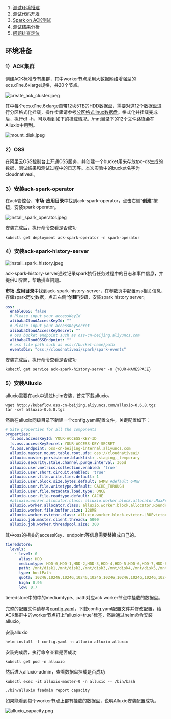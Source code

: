 1. [测试环境搭建](docs/quickstart/benchmark_env.md)
2. [测试代码开发](docs/quickstart/benchmark_code.md)
3. [Spark on ACK测试](docs/quickstart/benchmark_steps.md)
4. [测试结果分析](docs/quickstart/benchmark_result.md)
5. [问题排查定位](docs/quickstart/debugging_guide.md)

## 环境准备

### 1）ACK集群

创建ACK标准专有集群，其中worker节点采用大数据网络增强型的ecs.d1ne.6xlarge规格，共20个节点。

![create_ack_cluster.jpeg](docs/img/create_ack_cluster.jpeg)



其中每个ecs.d1ne.6xlarge自带12块5TB的HDD数据盘，需要对这12个数据盘进行分区格式化挂载，操作步骤请参考[分区格式linux数据盘](https://help.aliyun.com/document_detail/34377.html?spm=a2c4g.11174283.6.813.4be652feB9omRD#title-f8r-9od-yn9)。格式化并挂载完成后，执行df -h，可以看到如下的挂载情况。/mnt目录下的12个文件路径会在Alluxio中用到。

![mount_disk.jpeg](docs/img/mount_disk.jpeg)



### 2）OSS

在阿里云OSS控制台上开通OSS服务，并创建一个bucket用来存放tpc-ds生成的数据、测试结果和测试过程中的日志等。本次实验中的bucket名字为cloudnativeai。



### 3）安装ack-spark-operator

在ack管控台，**市场**-**应用目录**中找到ack-spark-operator，点击右侧“**创建**”按钮，安装spark operator。

![install_spark_operator.jpeg](docs/img/install_spark_operator.jpeg)

安装完成后，执行命令查看是否成功

```shell
kubectl get deployment ack-spark-operator -n spark-operator
```



### 4）安装ack-spark-history-server

![install_spark_history.jpeg](docs/img/install_spark_history.jpeg)

ack-spark-history-server通过记录spark执行任务过程中的日志和事件信息，并提供UI界面，帮助排查问题。

**市场**-**应用目录**中找到ack-spark-history-server，在参数页中配置oss相关信息，存储spark历史数据，点击右侧“**创建**”按钮，安装spark history server。

```yaml
oss:
  enableOSS: false
  # Please input your accessKeyId
  alibabaCloudAccessKeyId: ""
  # Please input your accessKeySecret
  alibabaCloudAccessKeySecret: ""
  # oss bucket endpoint such as oss-cn-beijing.aliyuncs.com
  alibabaCloudOSSEndpoint: ""
  # oss file path such as oss://bucket-name/path
  eventsDir: "oss://cloudnativeai/spark/spark-events"
```

安装完成后，执行命令查看是否成功

```shell
kubectl get service ack-spark-history-server -n {YOUR-NAMESPACE}
```



### 5）安装Alluxio

alluxio需要在ack中通过helm安装，首先下载alluxio。

```shell 
wget http://kubeflow.oss-cn-beijing.aliyuncs.com/alluxio-0.6.8.tgz
tar -xvf alluxio-0.6.8.tgz
```

然后在alluxio同级目录下新建一个config.yaml配置文件，关键配置如下：

```yaml
# Site properties for all the components
properties:
  fs.oss.accessKeyId: YOUR-ACCESS-KEY-ID
  fs.oss.accessKeySecret: YOUR-ACCESS-KEY-SECRET
  fs.oss.endpoint: oss-cn-beijing-internal.aliyuncs.com
  alluxio.master.mount.table.root.ufs: oss://cloudnativeai/
  alluxio.master.persistence.blacklist: .staging,_temporary
  alluxio.security.stale.channel.purge.interval: 365d
  alluxio.user.metrics.collection.enabled: 'true'
  alluxio.user.short.circuit.enabled: 'true'
  alluxio.user.file.write.tier.default: 1
  alluxio.user.block.size.bytes.default: 64MB #default 64MB
  alluxio.user.file.writetype.default: CACHE_THROUGH
  alluxio.user.file.metadata.load.type: ONCE
  alluxio.user.file.readtype.default: CACHE
  #alluxio.worker.allocator.class: alluxio.worker.block.allocator.MaxFreeAllocator
  alluxio.worker.allocator.class: alluxio.worker.block.allocator.RoundRobinAllocator
  alluxio.worker.file.buffer.size: 128MB
  alluxio.worker.evictor.class: alluxio.worker.block.evictor.LRUEvictor
  alluxio.job.master.client.threads: 5000
  alluxio.job.worker.threadpool.size: 300
```

其中oss的相关的accessKey、endpoint等信息需要替换成自己的。

```yaml
tieredstore:
  levels:
    - level: 0
      alias: HDD
      mediumtype: HDD-0,HDD-1,HDD-2,HDD-3,HDD-4,HDD-5,HDD-6,HDD-7,HDD-8,HDD-9,HDD-10,HDD-11
      path: /mnt/disk1,/mnt/disk2,/mnt/disk3,/mnt/disk4,/mnt/disk5,/mnt/disk6,/mnt/disk7,/mnt/disk8,/mnt/disk9,/mnt/disk10,/mnt/disk11,/mnt/disk12
      type: hostPath
      quota: 1024G,1024G,1024G,1024G,1024G,1024G,1024G,1024G,1024G,1024G,1024G,1024G
      high: 0.95
      low: 0.7
```

tieredstore中的中的mediumtype、path对应ack worker节点中挂载的数据盘。

完整的配置文件请参考[config.yaml](kubernetes/alluxio/config.yaml)，下载config.yaml配置文件并修改配置，给ACK集群中的worker节点打上“alluxio=true”标签，然后通过helm命令安装alluxio。

安装alluxio

```shell
helm install -f config.yaml -n alluxio alluxio alluxio
```

安装完成后，执行命令查看是否成功

```shell
kubectl get pod -n alluxio
```

然后进入alluxio-admin，查看数据盘挂载是否成功

```shell
kubectl exec -it alluxio-master-0 -n alluxio -- /bin/bash

./bin/alluxio fsadmin report capacity
```

如果能看到每个worker节点上都有挂载的数据盘，说明Alluxio安装配置成功。

![alluxio_capacity.png](docs/img/alluxio_capacity.png)